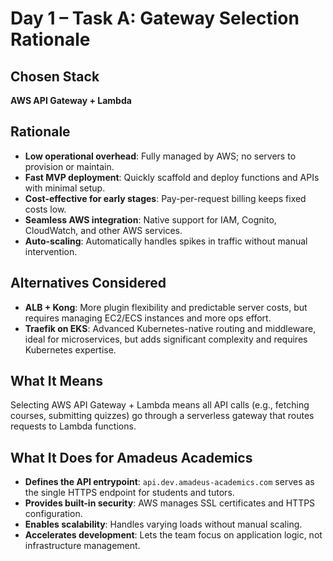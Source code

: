 # Day 1 – Task A: Gateway Selection Rationale

## Chosen Stack
**AWS API Gateway + Lambda**

## Rationale
- **Low operational overhead**: Fully managed by AWS; no servers to provision or maintain.
- **Fast MVP deployment**: Quickly scaffold and deploy functions and APIs with minimal setup.
- **Cost-effective for early stages**: Pay-per-request billing keeps fixed costs low.
- **Seamless AWS integration**: Native support for IAM, Cognito, CloudWatch, and other AWS services.
- **Auto-scaling**: Automatically handles spikes in traffic without manual intervention.

## Alternatives Considered
- **ALB + Kong**: More plugin flexibility and predictable server costs, but requires managing EC2/ECS instances and more ops effort.
- **Traefik on EKS**: Advanced Kubernetes-native routing and middleware, ideal for microservices, but adds significant complexity and requires Kubernetes expertise.

## What It Means
Selecting AWS API Gateway + Lambda means all API calls (e.g., fetching courses, submitting quizzes) go through a serverless gateway that routes requests to Lambda functions.

## What It Does for Amadeus Academics
- **Defines the API entrypoint**: `api.dev.amadeus-academics.com` serves as the single HTTPS endpoint for students and tutors.
- **Provides built-in security**: AWS manages SSL certificates and HTTPS configuration.
- **Enables scalability**: Handles varying loads without manual scaling.
- **Accelerates development**: Lets the team focus on application logic, not infrastructure management.
